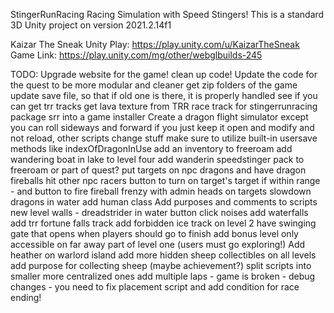 StingerRunRacing
Racing Simulation with Speed Stingers!
This is a standard 3D Unity project on version 2021.2.14f1

Kaizar The Sneak Unity Play: https://play.unity.com/u/KaizarTheSneak
Game Link: https://play.unity.com/mg/other/webglbuilds-245

TODO:
Upgrade website for the game!
clean up code!
Update the code for the quest to be more modular and cleaner
get zip folders of the game
update save file, so that if old one is there, it is properly handled
see if you can get trr tracks
get lava texture from TRR race track for stingerrunracing
package srr into a game installer
Create a dragon flight simulator except you can roll sideways and forward
if you just keep it open and modify and not reload, other scripts change stuff
make sure to utilize built-in usersave methods like indexOfDragonInUse
add an inventory to freeroam
add wandering boat in lake to level four
add wanderin speedstinger pack to freeroam or part of quest?
put targets on npc dragons and have dragon fireballs hit other npc racers
button to turn on target's target if within range - and button to fire
fireball frenzy with admin heads on targets
slowdown dragons in water
add human class
Add purposes and comments to scripts
new level walls - dreadstrider in water
button click noises
add waterfalls
add trr fortune falls track
add forbidden ice track
on level 2 have swinging gate that opens when players should go to finish
add bonus level only accessible on far away part of level one (users must go exploring!)
Add heather on warlord island
add more hidden sheep collectibles on all levels
add purpose for collecting sheep (maybe achievement?)
split scripts into smaller more centralized ones
add multiple laps - game is broken - debug changes - you need to fix placement script and add condition for race ending!